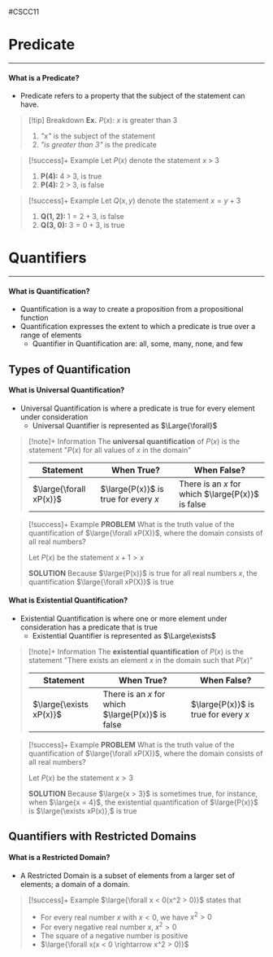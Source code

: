 #CSCC11 
# Predicate
---
#### What is a Predicate?
- Predicate refers to a property that the subject of the statement can have.

> [!tip] Breakdown
> **Ex.** $P(x):$ $x$ is greater than 3
> 
> 1. *"x"* is the subject of the statement
> 2. *"is greater than 3"* is the predicate

> [!success]+ Example
> Let $P(x)$ denote the statement $x\;>\;3$
> 
> 1. $\textbf{P(4):}\;4\;>\;3,$ is true
> 2. $\textbf{P(4):}\;2\;>\;3,$ is false

> [!success]+ Example
> Let $Q(x, y)$ denote the statement $x = y + 3$
> 
> 1. $\textbf{Q(1, 2):}\;1 = 2 + 3,$ is false
> 2. $\textbf{Q(3, 0):}\;3 = 0 + 3,$ is true

# Quantifiers
---
#### What is Quantification?
- Quantification is a way to create a proposition from a propositional function
- Quantification expresses the extent to which a predicate is true over a range of elements
	- Quantifier in Quantification are: all, some, many, none, and few
## Types of Quantification
#### What is Universal Quantification?
- Universal Quantification is where a predicate is true for every element under consideration 
	- Universal Quantifier is represented as $\Large{\forall}$
 
 > [!note]+ Information
 > The **universal quantification** of $P(x)$ is the statement "$P(x)$ for all values of $x$ in the domain"
> 
> | Statement               | When True?                         | When False? |
> | ----------------------- | ---------------------------------- | ----------- |
> | $\large{\forall xP(x)}$ | $\large{P(x)}$ is true for every $x$ | There is an $x$ for which $\large{P(x)}$ is false            |

> [!success]+ Example
> **PROBLEM** What is the truth value of the quantification of $\large{\forall xP(X)}$, where the domain consists of all real numbers?
> 
> Let $P(x)$ be the statement $x + 1  > x$
> 
> **SOLUTION** Because $\large{P(x)}$ is true for all real numbers $x$, the quantification $\large{\forall xP(X)}$ is true
#### What is Existential Quantification?
- Existential Quantification is where one or more element under consideration has a predicate that is true
	- Existential Quantifier is represented as $\Large\exists$

> [!note]+ Information
 > The **existential quantification** of $P(x)$ is the statement "There exists an element $x$ in the domain such that $P(x)$"
> 
> | Statement               | When True?                         | When False? |
> | ----------------------- | ---------------------------------- | ----------- |
> | $\large{\exists xP(x)}$ | There is an $x$ for which $\large{P(x)}$ is false | $\large{P(x)}$ is true for every $x$            |

> [!success]+ Example
> **PROBLEM** What is the truth value of the quantification of $\large{\forall xP(X)}$, where the domain consists of all real numbers?
> 
> Let $P(x)$ be the statement $x > 3$
> 
> **SOLUTION** Because $\large{x > 3}$ is sometimes true, for instance, when $\large{x = 4}$, the existential quantification of $\large{P(x)}$ is $\large{\exists xP(x)},$ is true

## Quantifiers with Restricted Domains
#### What is a Restricted Domain?
- A Restricted Domain is a subset of elements from a larger set of elements; a domain of a domain.

> [!success]+ Example
> $\large{\forall x < 0(x^2 > 0)}$ states that
> - For every real number $x$ with $x < 0,$ we have $x^2 > 0$
> - For every negative real number $x,\; x^2 > 0$
> - The square of a negative number is positive
> - $\large{\forall x(x < 0 \rightarrow x^2 > 0)}$
